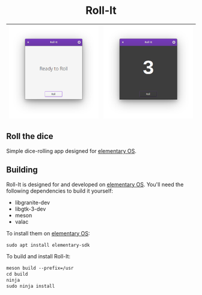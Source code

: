 <h1 align="center">Roll-It</h1>

| ![Screenshot](data/screenshot_light.png) | ![Screenshot](data/screenshot_dark.png) |
|------------------------------------------|-----------------------------------------|

## Roll the dice

Simple dice-rolling app designed for [elementary OS].

## Building

Roll-It is designed for and developed on [elementary OS]. You'll need the following dependencies to build it yourself:

* libgranite-dev
* libgtk-3-dev
* meson
* valac

To install them on [elementary OS]:

```shell
sudo apt install elementary-sdk
```

To build and install Roll-It:

```shell
meson build --prefix=/usr
cd build
ninja
sudo ninja install
```

[elementary OS]: https://elementary.io
